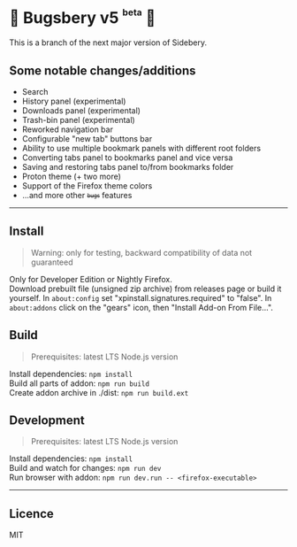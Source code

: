 # 🚧 Bugsbery v5 <sup><sup><sub>beta</sub></sup></sup> 🚧

This is a branch of the next major version of Sidebery.

## Some notable changes/additions

- Search
- History panel (experimental)
- Downloads panel (experimental)
- Trash-bin panel (experimental)
- Reworked navigation bar
- Configurable "new tab" buttons bar
- Ability to use multiple bookmark panels with different root folders
- Converting tabs panel to bookmarks panel and vice versa
- Saving and restoring tabs panel to/from bookmarks folder
- Proton theme (+ two more)
- Support of the Firefox theme colors
- ...and more other <sub><sup><strike>bugs</strike></sup></sub> features

---

## Install

> Warning: only for testing, backward compatibility of data not guaranteed

Only for Developer Edition or Nightly Firefox.  
Download prebuilt file (unsigned zip archive) from releases page or build it yourself. In `about:config` set "xpinstall.signatures.required" to "false". In `about:addons` click on the "gears" icon, then "Install Add-on From File...".

## Build

> Prerequisites: latest LTS Node.js version

Install dependencies: `npm install`  
Build all parts of addon: `npm run build`  
Create addon archive in ./dist: `npm run build.ext`

## Development

> Prerequisites: latest LTS Node.js version

Install dependencies: `npm install`  
Build and watch for changes: `npm run dev`  
Run browser with addon: `npm run dev.run -- <firefox-executable>`  

---

## Licence

MIT
